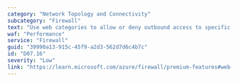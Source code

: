 ```yaml
---
category: "Network Topology and Connectivity"
subcategory: "Firewall"
text: "Use web categories to allow or deny outbound access to specific topics."
waf: "Performance"
service: "Firewall"
guid: "39990a13-915c-45f9-a2d3-562d7d6c4b7c"
id: "D07.16"
severity: "Low"
link: "https://learn.microsoft.com/azure/firewall/premium-features#web-categories"
---
```

